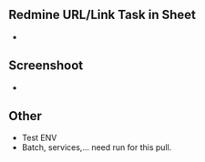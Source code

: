 ## Redmine URL/Link Task in Sheet
 -

## Screenshoot
 -

## Other
 - Test ENV
 - Batch, services,... need run for this pull.
